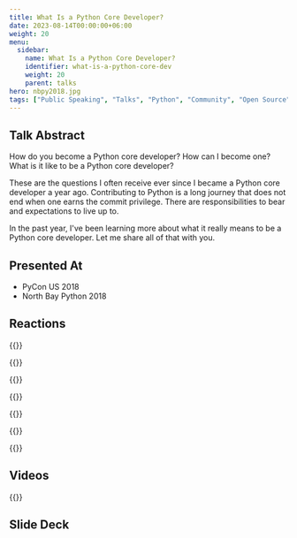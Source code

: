 ```yaml
---
title: What Is a Python Core Developer?
date: 2023-08-14T00:00:00+06:00
weight: 20
menu:
  sidebar:
    name: What Is a Python Core Developer?
    identifier: what-is-a-python-core-dev
    weight: 20
    parent: talks
hero: nbpy2018.jpg
tags: ["Public Speaking", "Talks", "Python", "Community", "Open Source"]
---
```


## Talk Abstract

How do you become a Python core developer? How can I become one? What is it like to be a Python core developer?

These are the questions I often receive ever since I became a Python core developer a year ago. Contributing to Python is a long journey that does not end when one earns the commit privilege. There are responsibilities to bear and expectations to live up to.

In the past year, I've been learning more about what it really means to be a Python core developer. Let me share all of that with you.


## Presented At

- PyCon US 2018
- North Bay Python 2018

## Reactions

{{<tweet user="loooorenanicole" id="995411971729215489">}}

{{<tweet user="luucamay" id="1287503472909340677">}}

{{<tweet user="jmwatt3" id="1003267542448820224">}}

{{<tweet user="ixek" id="995406108083793920">}}

{{<tweet user="nnja" id="1058773762361815041">}}

{{<tweet user="skimbrel" id="1058774594226540544">}}

{{<tweet user="ameschright" id="1058776542581411840">}}

## Videos

{{<youtube hhj7eb6TrtI>}}

## Slide Deck

<script defer class="speakerdeck-embed" data-id="8bf59fef7e8b4089a25ccffae0bb8328" data-ratio="1.77777777777778" src="//speakerdeck.com/assets/embed.js"></script>


